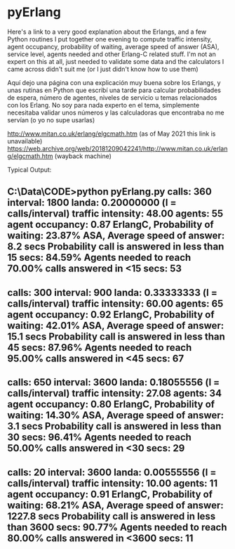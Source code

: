 pyErlang
========
Here's a link to a very good explanation about the Erlangs, and a few Python routines I put together one evening to compute traffic intensity, agent occupancy, probability of waiting, average speed of answer (ASA), service level, agents needed and other Erlang-C related stuff. I'm not an expert on this at all, just needed to validate some data and the calculators I came across didn't suit me (or I just didn't know how to use them)  

Aquí dejo una página con una explicación muy buena sobre los Erlangs, y unas rutinas en Python que escribí una tarde para calcular probabilidades de espera, número de agentes, niveles de servicio u temas relacionados con los Erlang. No soy para nada experto en el tema, simplemente necesitaba validar unos números y las calculadoras que encontraba no me servían (o yo no supe usarlas) 

http://www.mitan.co.uk/erlang/elgcmath.htm (as of May 2021 this link is unavailable)
https://web.archive.org/web/20181209042241/http://www.mitan.co.uk/erlang/elgcmath.htm (wayback machine)


Typical Output:

C:\Data\CODE>python pyErlang.py
calls: 360   interval: 1800   landa: 0.20000000 (l = calls/interval)
traffic intensity: 48.00   agents: 55    agent occupancy: 0.87
ErlangC, Probability of waiting: 23.87%
ASA, Average speed of answer: 8.2 secs
Probability call is answered in less than 15 secs: 84.59%
Agents needed to reach 70.00% calls answered in <15 secs: 53
----------
calls: 300   interval: 900   landa: 0.33333333 (l = calls/interval)
traffic intensity: 60.00   agents: 65    agent occupancy: 0.92
ErlangC, Probability of waiting: 42.01%
ASA, Average speed of answer: 15.1 secs
Probability call is answered in less than 45 secs: 87.96%
Agents needed to reach 95.00% calls answered in <45 secs: 67
----------
calls: 650   interval: 3600   landa: 0.18055556 (l = calls/interval)
traffic intensity: 27.08   agents: 34    agent occupancy: 0.80
ErlangC, Probability of waiting: 14.30%
ASA, Average speed of answer: 3.1 secs
Probability call is answered in less than 30 secs: 96.41%
Agents needed to reach 50.00% calls answered in <30 secs: 29
----------
calls: 20   interval: 3600   landa: 0.00555556 (l = calls/interval)
traffic intensity: 10.00   agents: 11    agent occupancy: 0.91
ErlangC, Probability of waiting: 68.21%
ASA, Average speed of answer: 1227.8 secs
Probability call is answered in less than 3600 secs: 90.77%
Agents needed to reach 80.00% calls answered in <3600 secs: 11
----------
